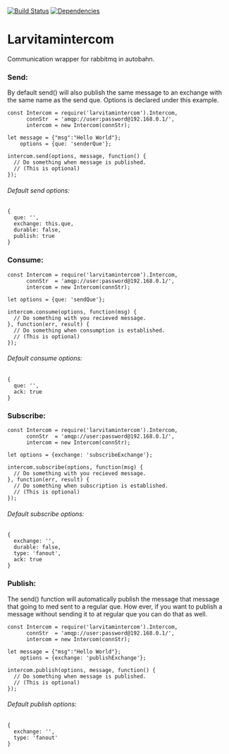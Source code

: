 [![Build Status](https://travis-ci.org/larvit/larvitamintercom.svg?branch=master)](https://travis-ci.org/larvit/larvitamintercom) [![Dependencies](https://david-dm.org/larvit/larvitamintercom.svg)](https://david-dm.org/larvit/larvitamintercom.svg)

# Larvitamintercom

Communication wrapper for rabbitmq in autobahn.


### Send:
By default send() will also publish the same message to an exchange with the same name as the send que. Options is declared under this example.
```
const Intercom = require('larvitamintercom').Intercom,
      connStr  = 'amqp://user:password@192.168.0.1/',
      intercom = new Intercom(connStr);

let message = {"msg":"Hello World"};
    options = {que: 'senderQue'};

intercom.send(options, message, function() {
  // Do something when message is published.
  // (This is optional)
});
```

###### Default send options:
```
{
  que: '',
  exchange: this.que,
  durable: false,
  publish: true
}
```

### Consume:
```
const Intercom = require('larvitamintercom').Intercom,
      connStr  = 'amqp://user:password@192.168.0.1/',
      intercom = new Intercom(connStr);

let options = {que: 'sendQue'};

intercom.consume(options, function(msg) {
  // Do something with you recieved message.
}, function(err, result) {
  // Do something when consumption is established.
  // (This is optional)
});

```

###### Default consume options:
```
{
  que: '',
  ack: true
}
```

### Subscribe:
```
const Intercom = require('larvitamintercom').Intercom,
      connStr  = 'amqp://user:password@192.168.0.1/',
      intercom = new Intercom(connStr);

let options = {exchange: 'subscribeExchange'};

intercom.subscribe(options, function(msg) {
  // Do something with you recieved message.
}, function(err, result) {
  // Do something when subscription is established.
  // (This is optional)
});
```

###### Default subscribe options:
```
{
  exchange: '',
  durable: false,
  type: 'fanout',
  ack: true
}
```

### Publish:
The send() function will automatically publish the message that message that going to med sent to a regular que. How ever, if you want to publish a message without sending it to at regular que you can do that as well.
```
const Intercom = require('larvitamintercom').Intercom,
      connStr  = 'amqp://user:password@192.168.0.1/',
      intercom = new Intercom(connStr);

let message = {"msg":"Hello World"};
    options = {exchange: 'publishExchange'};

intercom.publish(options, message, function() {
  // Do something when message is published.
  // (This is optional)
});
```

###### Default publish options:
```
{
  exchange: '',
  type: 'fanout'
}
```
